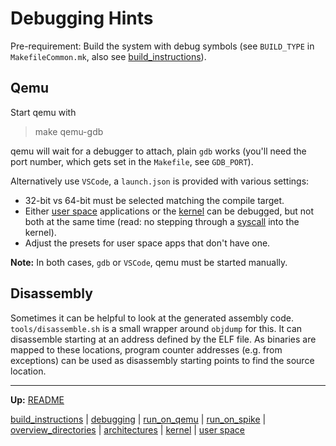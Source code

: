 # Debugging Hints

Pre-requirement: Build the system with debug symbols (see `BUILD_TYPE` in `MakefileCommon.mk`, also see [build_instructions](build_instructions.md)).


## Qemu

Start qemu with
> make qemu-gdb

qemu will wait for a debugger to attach, plain `gdb` works (you'll need the port number, which gets set in the `Makefile`, see `GDB_PORT`).

Alternatively use `VSCode`, a `launch.json` is provided with various settings:
- 32-bit vs 64-bit must be selected matching the compile target.
- Either [user space](userspace/userspace.md) applications or the [kernel](kernel/kernel.md) can be debugged, but not both at the same time (read: no stepping through a [syscall](kernel/syscalls/syscalls.md) into the kernel).
- Adjust the presets for user space apps that don't have one.

**Note:** In both cases, `gdb` or `VSCode`, qemu must be started manually.


## Disassembly

Sometimes it can be helpful to look at the generated assembly code. `tools/disassemble.sh` is a small wrapper around `objdump` for this. It can disassemble starting at an address defined by the ELF file. As binaries are mapped to these locations, program counter addresses (e.g. from exceptions) can be used as disassembly starting points to find the source location.


---
**Up:** [README](../README.md)

[build_instructions](build_instructions.md) | [debugging](debugging.md) | [run_on_qemu](run_on_qemu.md) | [run_on_spike](run_on_spike.md) | [overview_directories](overview_directories.md) | [architectures](architectures.md) | [kernel](kernel/kernel.md) | [user space](userspace/userspace.md)
